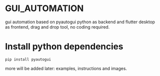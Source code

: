 # GUI_AUTOMATION
gui automation based on pyautogui python as backend and flutter desktop as frontend, drag and drop tool, no coding required.


# Install python dependencies

```
pip install pyautogui
```


more will be added later: examples, instructions and images.

